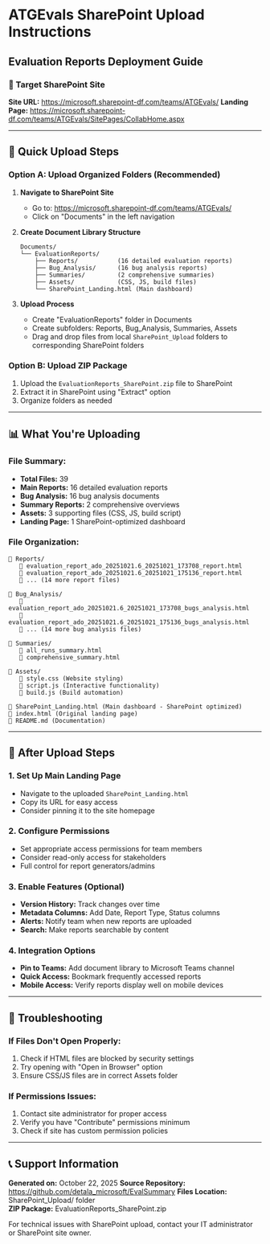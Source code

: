 # ATGEvals SharePoint Upload Instructions
## Evaluation Reports Deployment Guide

### 📍 Target SharePoint Site
**Site URL:** https://microsoft.sharepoint-df.com/teams/ATGEvals/
**Landing Page:** https://microsoft.sharepoint-df.com/teams/ATGEvals/SitePages/CollabHome.aspx

---

## 🚀 Quick Upload Steps

### Option A: Upload Organized Folders (Recommended)
1. **Navigate to SharePoint Site**
   - Go to: https://microsoft.sharepoint-df.com/teams/ATGEvals/
   - Click on "Documents" in the left navigation

2. **Create Document Library Structure**
   ```
   Documents/
   └── EvaluationReports/
       ├── Reports/           (16 detailed evaluation reports)
       ├── Bug_Analysis/      (16 bug analysis reports)  
       ├── Summaries/         (2 comprehensive summaries)
       ├── Assets/            (CSS, JS, build files)
       └── SharePoint_Landing.html (Main dashboard)
   ```

3. **Upload Process**
   - Create "EvaluationReports" folder in Documents
   - Create subfolders: Reports, Bug_Analysis, Summaries, Assets
   - Drag and drop files from local `SharePoint_Upload` folders to corresponding SharePoint folders

### Option B: Upload ZIP Package
1. Upload the `EvaluationReports_SharePoint.zip` file to SharePoint
2. Extract it in SharePoint using "Extract" option
3. Organize folders as needed

---

## 📊 What You're Uploading

### File Summary:
- **Total Files:** 39
- **Main Reports:** 16 detailed evaluation reports
- **Bug Analysis:** 16 bug analysis documents  
- **Summary Reports:** 2 comprehensive overviews
- **Assets:** 3 supporting files (CSS, JS, build script)
- **Landing Page:** 1 SharePoint-optimized dashboard

### File Organization:
```
📁 Reports/
   📄 evaluation_report_ado_20251021.6_20251021_173708_report.html
   📄 evaluation_report_ado_20251021.6_20251021_175136_report.html
   📄 ... (14 more report files)

📁 Bug_Analysis/  
   📄 evaluation_report_ado_20251021.6_20251021_173708_bugs_analysis.html
   📄 evaluation_report_ado_20251021.6_20251021_175136_bugs_analysis.html
   📄 ... (14 more bug analysis files)

📁 Summaries/
   📄 all_runs_summary.html
   📄 comprehensive_summary.html

📁 Assets/
   📄 style.css (Website styling)
   📄 script.js (Interactive functionality)  
   📄 build.js (Build automation)

📄 SharePoint_Landing.html (Main dashboard - SharePoint optimized)
📄 index.html (Original landing page)
📄 README.md (Documentation)
```

---

## 🎯 After Upload Steps

### 1. Set Up Main Landing Page
- Navigate to the uploaded `SharePoint_Landing.html` 
- Copy its URL for easy access
- Consider pinning it to the site homepage

### 2. Configure Permissions
- Set appropriate access permissions for team members
- Consider read-only access for stakeholders
- Full control for report generators/admins

### 3. Enable Features (Optional)
- **Version History:** Track changes over time
- **Metadata Columns:** Add Date, Report Type, Status columns
- **Alerts:** Notify team when new reports are uploaded
- **Search:** Make reports searchable by content

### 4. Integration Options
- **Pin to Teams:** Add document library to Microsoft Teams channel
- **Quick Access:** Bookmark frequently accessed reports
- **Mobile Access:** Verify reports display well on mobile devices

---

## 🔧 Troubleshooting

### If Files Don't Open Properly:
1. Check if HTML files are blocked by security settings
2. Try opening with "Open in Browser" option
3. Ensure CSS/JS files are in correct Assets folder

### If Permissions Issues:
1. Contact site administrator for proper access
2. Verify you have "Contribute" permissions minimum
3. Check if site has custom permission policies

---

## 📞 Support Information

**Generated on:** October 22, 2025
**Source Repository:** https://github.com/detala_microsoft/EvalSummary
**Files Location:** SharePoint_Upload/ folder  
**ZIP Package:** EvaluationReports_SharePoint.zip

For technical issues with SharePoint upload, contact your IT administrator or SharePoint site owner.